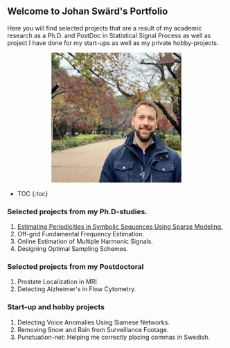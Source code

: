 ## Welcome to Johan Swärd's Portfolio

Here you will find selected projects that are a result of my academic research as a Ph.D. and PostDoc in Statistical Signal Process as well as project I have done for my start-ups as well as my private hobby-projects.

<p align="center">
  <img src="Images/Johan_Sward.jpg" height=300></p>

* TOC
{:toc}

### Selected projects from my Ph.D-studies.
1. [Estimating Periodicities in Symbolic Sequences Using Sparse Modeling.](https://github.com/JohanSward/Portfolio/blob/master/Estimating%20Periodicities%20in%20Symbolic%20Sequences%20Using%20Sparse%20Modeling/)
2. Off-grid Fundamental Frequency Estimation.
3. Online Estimation of Multiple Harmonic Signals.
4. Designing Optimal Sampling Schemes.

### Selected projects from my Postdoctoral
1. Prostate Localization in MRI.
2. Detecting Alzheimer's in Flow Cytometry.

### Start-up and hobby projects
1. Detecting Voice Anomalies Using Siamese Networks.
2. Removing Snow and Rain from Surveillance Footage.
3. Punctuation-net: Helping me correctly placing commas in Swedish.



